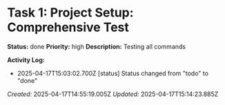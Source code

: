 # Task 1: Project Setup: Comprehensive Test

**Status:** done
**Priority:** high
**Description:**
Testing all commands

**Activity Log:**
* 2025-04-17T15:03:02.700Z [status] Status changed from "todo" to "done"

*Created:* 2025-04-17T14:55:19.005Z
*Updated:* 2025-04-17T15:14:23.885Z
